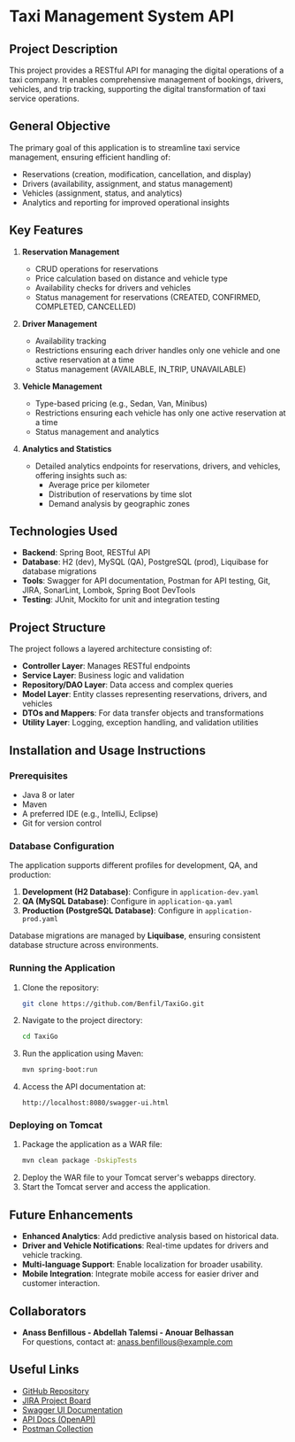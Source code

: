 # Taxi Management System API

## Project Description
This project provides a RESTful API for managing the digital operations of a taxi company. It enables comprehensive management of bookings, drivers, vehicles, and trip tracking, supporting the digital transformation of taxi service operations. 

## General Objective
The primary goal of this application is to streamline taxi service management, ensuring efficient handling of:
- Reservations (creation, modification, cancellation, and display)
- Drivers (availability, assignment, and status management)
- Vehicles (assignment, status, and analytics)
- Analytics and reporting for improved operational insights

## Key Features
1. **Reservation Management**  
   - CRUD operations for reservations
   - Price calculation based on distance and vehicle type
   - Availability checks for drivers and vehicles
   - Status management for reservations (CREATED, CONFIRMED, COMPLETED, CANCELLED)

2. **Driver Management**  
   - Availability tracking
   - Restrictions ensuring each driver handles only one vehicle and one active reservation at a time
   - Status management (AVAILABLE, IN_TRIP, UNAVAILABLE)

3. **Vehicle Management**  
   - Type-based pricing (e.g., Sedan, Van, Minibus)
   - Restrictions ensuring each vehicle has only one active reservation at a time
   - Status management and analytics

4. **Analytics and Statistics**  
   - Detailed analytics endpoints for reservations, drivers, and vehicles, offering insights such as:
     - Average price per kilometer
     - Distribution of reservations by time slot
     - Demand analysis by geographic zones

## Technologies Used
- **Backend**: Spring Boot, RESTful API
- **Database**: H2 (dev), MySQL (QA), PostgreSQL (prod), Liquibase for database migrations
- **Tools**: Swagger for API documentation, Postman for API testing, Git, JIRA, SonarLint, Lombok, Spring Boot DevTools
- **Testing**: JUnit, Mockito for unit and integration testing

## Project Structure
The project follows a layered architecture consisting of:
- **Controller Layer**: Manages RESTful endpoints
- **Service Layer**: Business logic and validation
- **Repository/DAO Layer**: Data access and complex queries
- **Model Layer**: Entity classes representing reservations, drivers, and vehicles
- **DTOs and Mappers**: For data transfer objects and transformations
- **Utility Layer**: Logging, exception handling, and validation utilities

## Installation and Usage Instructions

### Prerequisites
- Java 8 or later
- Maven
- A preferred IDE (e.g., IntelliJ, Eclipse)
- Git for version control

### Database Configuration
The application supports different profiles for development, QA, and production:
1. **Development (H2 Database)**: Configure in `application-dev.yaml`
2. **QA (MySQL Database)**: Configure in `application-qa.yaml`
3. **Production (PostgreSQL Database)**: Configure in `application-prod.yaml`

Database migrations are managed by **Liquibase**, ensuring consistent database structure across environments.

### Running the Application
1. Clone the repository:
   ```bash
   git clone https://github.com/Benfil/TaxiGo.git
   ```
2. Navigate to the project directory:
   ```bash
   cd TaxiGo
   ```
3. Run the application using Maven:
   ```bash
   mvn spring-boot:run
   ```
4. Access the API documentation at:
   ```
   http://localhost:8080/swagger-ui.html
   ```

### Deploying on Tomcat
1. Package the application as a WAR file:
   ```bash
   mvn clean package -DskipTests
   ```
2. Deploy the WAR file to your Tomcat server's webapps directory.
3. Start the Tomcat server and access the application.

## Future Enhancements
- **Enhanced Analytics**: Add predictive analysis based on historical data.
- **Driver and Vehicle Notifications**: Real-time updates for drivers and vehicle tracking.
- **Multi-language Support**: Enable localization for broader usability.
- **Mobile Integration**: Integrate mobile access for easier driver and customer interaction.

## Collaborators
- **Anass Benfillous - Abdellah Talemsi - Anouar Belhassan**  
For questions, contact at: [anass.benfillous@example.com](mailto:anass.benfillous@example.com)

## Useful Links
- [GitHub Repository](https://github.com/Benfil/TaxiGo)
- [JIRA Project Board](https://benfill.atlassian.net/jira/software/projects/TAX/boards/203?atlOrigin=eyJpIjoiMDg2NTc2MTE1ZDIzNDk0Y2I1NmRiODIwMjFhMjVlMTkiLCJwIjoiaiJ9)
- [Swagger UI Documentation](http://localhost:8080/swagger-ui)
- [API Docs (OpenAPI)](http://localhost:8080/v2/api-docs)
- [Postman Collection](https://www.postman.com/crimson-crescent-536061/workspace/benfill-workspace/collection/30811349-9b737d7f-54c8-4e35-a6b7-37ff4d4ad4ea?action=share&creator=30811349)
